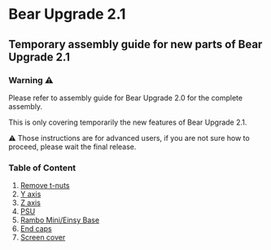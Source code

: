 # Bear Upgrade 2.1

## Temporary assembly guide for new parts of Bear Upgrade 2.1


### Warning :warning:

Please refer to assembly guide for Bear Upgrade 2.0 for the complete assembly.

This is only covering temporarily the new features of Bear Upgrade 2.1.

:warning: Those instructions are for advanced users, if you are not sure how to proceed, please wait the final release.


### Table of Content

1. [Remove t-nuts](remove_tnuts.md)
1. [Y axis](y_axis.md)
1. [Z axis](z_axis.md)
1. [PSU](psu.md)
1. [Rambo Mini/Einsy Base](rambo_base.md)
1. [End caps](end_caps.md)
1. [Screen cover](screen_cover.md)
